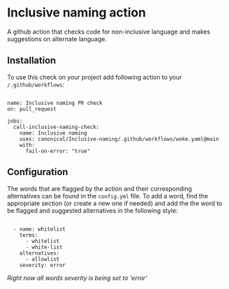 # Inclusive naming action

A github action that checks code for non-inclusive language and makes suggestions on alternate language.

## Installation

To use this check on your project add following action to your `/.github/workflows`:

```

name: Inclusive naming PR check
on: pull_request

jobs:
  call-inclusive-naming-check:
    name: Inclusive naming
    uses: canonical/Inclusive-naming/.github/workflows/woke.yaml@main
    with:
      fail-on-error: "true"

```
## Configuration

The words that are flagged by the action and their corresponding alternatives can be found in the `config.yml` file. To add a word, find the appropriate section (or create a new one if needed) and add the the word to be flagged and suggested alternatives in the following style:

```

  - name: whitelist
    terms:
      - whitelist
      - white-list
    alternatives:
      - allowlist
    severity: error

```

*Right now all words severity is being set to 'error'*
